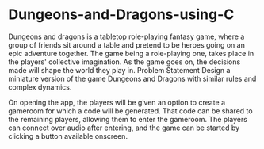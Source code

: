 # Dungeons-and-Dragons-using-C
Dungeons and dragons is a tabletop role-playing fantasy game, where a group of friends sit around a table and pretend to be heroes going on an epic adventure together. The game being a role-playing one, takes place in the players' collective imagination. As the game goes on, the decisions made will shape the world they play in. 
Problem Statement
Design a miniature version of the game Dungeons and Dragons with similar rules and complex dynamics. 

On opening the app, the players will be given an option to create a gameroom for which a code will be generated. That code can be shared to the remaining players, allowing them to enter the gameroom. The players can connect over audio after entering, and the game can be started by clicking a button available onscreen. 
